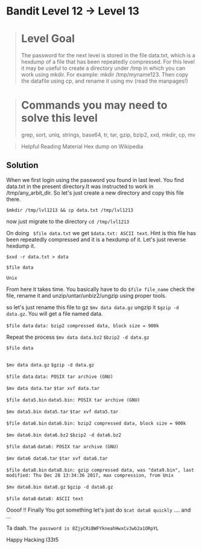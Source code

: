 # Bandit Level 12 → Level 13

> # Level Goal
> The password for the next level is stored in the file data.txt, which is a hexdump of a file that has been repeatedly
> compressed. For this level it may be useful to create a directory under /tmp in which you can work using mkdir. For example:
> mkdir /tmp/myname123. Then copy the datafile using cp, and rename it using mv (read the manpages!)

> # Commands you may need to solve this level
> grep, sort, uniq, strings, base64, tr, tar, gzip, bzip2, xxd, mkdir, cp, mv

> Helpful Reading Material
> Hex dump on Wikipedia

## Solution

When we first login using the password you found in last level. You find data.txt in the present directory.It was instructed to work in /tmp/any_arbit_dir. So let's just create a new directory and copy this file there.

```$mkdir /tmp/lvl1213 && cp data.txt /tmp/lvl1213```

now just migrate to the directory ```cd /tmp/lvl1213```

On doing ``` $file data.txt``` we get ```$data.txt: ASCII text```. Hint is this file has been repeatedly compressed and it is a hexdump of it. Let's just reverse hexdump it.

```$xxd -r data.txt > data```

```$file data```

```data: gzip compressed data, was "data2.bin", last modified: Thu Dec 28 13:34:36 2017, max compression, from 
Unix
```
From here it takes time. You basically have to do ```$file file_name``` check the file, rename it and unzip/untar/unbiz2/ungzip using proper tools.

so let's just rename this file to gz ```$mv data data.gz``` ungzip it ```$gzip -d data.gz```. You will get a file named data.

```$file data```
```data: bzip2 compressed data, block size = 900k```

Repeat the process
```$mv data data.bz2```
```$bzip2 -d data.gz```

```$file data```
```data: gzip compressed data, was "data4.bin", last modified: Thu Dec 28 13:34:36 2017, max compression, from Unix
```

```$mv data data.gz```
```$gzip -d data.gz```

```$file data```
```data: POSIX tar archive (GNU)```

```$mv data data.tar```
```$tar xvf data.tar```

```$file data5.bin```
```data5.bin: POSIX tar archive (GNU)```

```$mv data5.bin data5.tar```
```$tar xvf data5.tar```

```$file data6.bin```
```data6.bin: bzip2 compressed data, block size = 900k```

```$mv data6.bin data6.bz2```
```$bzip2 -d data6.bz2```

```$file data6```
```data6: POSIX tar archive (GNU)```

```$mv data6 data6.tar```
```$tar xvf data6.tar```

```$file data8.bin```
```data8.bin: gzip compressed data, was "data9.bin", last modified: Thu Dec 28 13:34:36 2017, max compression, from Unix```

```$mv data8.bin data8.gz```
```$gzip -d data8.gz```

```$file data8```
```data8: ASCII text```

Oooof !! Finally You got something let's just do ```$cat data8 quickly``` .... and ...

Ta daah.
```The password is 8ZjyCRiBWFYkneahHwxCv3wb2a1ORpYL```


Happy Hacking l33t5






